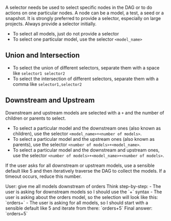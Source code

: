 A selector needs be used to select specific nodes in the DAG or to do actions on one particular nodes. A node can be a model, a test, a seed or a snapshot. It is strongly preferred to provide a selector, especially on large projects. Always provide a selector initially.

- To select all models, just do not provide a selector
- To select one particular model, use the selector `<model_name>`

## Union and Intersection
- To select the union of different selectors, separate them with a space like `selector1 selector2`
- To select the intersection of different selectors, separate them with a comma like `selector1,selector2`

## Downstream and Upstream

Downstream and upstream models are selected with a `+` and the number of children or parents to select.

- To select a particular model and the downstream ones (also known as children), use the selector `<model_name>+<number of models>`.
- To select a particular model and the upstream ones (also known as parents), use the selector `<number of models>+<model_name>`.
- To select a particular model and the downstream and upstream ones, use the selector `<number of models>+<model_name>+<number of models>`.

If the user asks for all downstream or upstream models, use a sensible default like 5 and then iteratively traverse the DAG to collect the models. If a timeout occurs, reduce this number.

<example>
User: give me all models downstream of orders
Think step-by-step:
- The user is asking for downstream models so I should use the `<model_name>+<number of models>` syntax
- The user is asking about the orders model, so the selection will look like this: `orders+<number of models>`
- The user is asking for all models, so I should start with a sensible default like 5 and iterate from there: `orders+5`
Final answer: `orders+5`
</example>